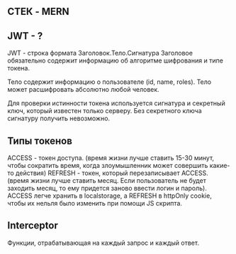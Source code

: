 ## СТЕК - MERN

## JWT - ?
JWT - строка формата Заголовок.Тело.Сигнатура
Заголовое обязательно содержит информацию об алгоритме шифрования и типе токена.

Тело содержит информацию о пользователе (id, name, roles). Тело может расшифровать абсолютно любой человек.

Для проверки истинности токена используется сигнатура и секретный ключ, который известен только серверу. Без секретного ключа сигнатуру получить невозможно.

## Типы токенов
ACCESS - токен доступа. (время жизни лучше ставить 15-30 минут, чтобы сократить время, когда злоумышленник может совершить какие-то действия)
REFRESH - токен, который перезаписывает ACCESS. (время жизни лучше ставить месяц. Если пользователь не будет заходить месяц, то ему придется заново ввести логин и пароль). 
ACCESS легче хранить в localstorage, а REFRESH в httpOnly cookie, чтобы их нельля было изменить при помощи JS скрипта.

## Interceptor
Функции, отрабатывающая на каждый запрос и каждый ответ.
